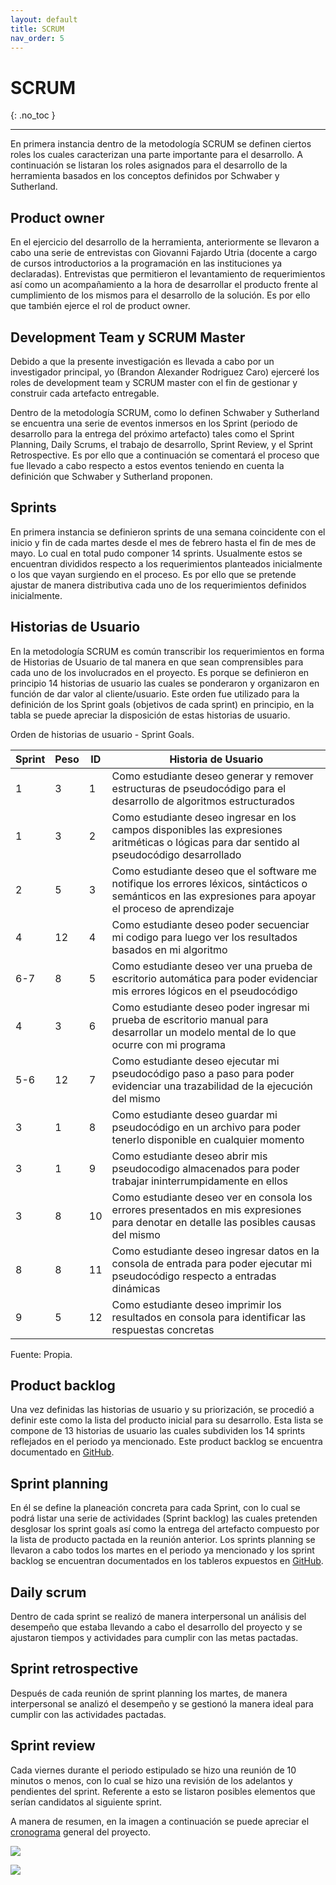```yaml
---
layout: default
title: SCRUM
nav_order: 5
---
```


# SCRUM
{: .no_toc }

---

En primera instancia dentro de la metodología SCRUM se definen ciertos roles los cuales caracterizan una parte importante para el desarrollo. A continuación se listaran los roles asignados para el desarrollo de la herramienta basados en los conceptos definidos por Schwaber y Sutherland. 


## Product owner
En el ejercicio del desarrollo de la herramienta, anteriormente se llevaron a cabo una serie de entrevistas con Giovanni Fajardo Utria (docente a cargo de cursos introductorios a la programación en las instituciones ya declaradas). Entrevistas que permitieron el levantamiento de requerimientos así como un acompañamiento a la hora de desarrollar el producto frente al cumplimiento de los mismos para el desarrollo de la solución. Es por ello que también ejerce el rol de product owner. 


## Development Team y SCRUM Master 
Debido a que la presente investigación es llevada a cabo por un investigador principal, yo (Brandon Alexander Rodriguez Caro) ejerceré los roles de development team y SCRUM master con el fin de gestionar y construir cada artefacto entregable.

Dentro de la metodología SCRUM, como lo definen Schwaber y Sutherland se encuentra una serie de eventos inmersos en los Sprint (periodo de desarrollo para la entrega del próximo artefacto) tales como el Sprint Planning, Daily Scrums, el trabajo de desarrollo, Sprint Review, y el Sprint Retrospective. Es por ello que a continuación se comentará el proceso que fue llevado a cabo respecto a estos eventos teniendo en cuenta la definición que Schwaber y Sutherland proponen.


## Sprints
En primera instancia se definieron sprints de una semana coincidente con el inicio y fin de cada martes desde el mes de febrero hasta el fin de mes de mayo. Lo cual en total pudo componer 14 sprints. Usualmente estos se encuentran divididos respecto a los requerimientos planteados inicialmente o los que vayan surgiendo en el proceso. Es por ello que se pretende ajustar de manera distributiva cada uno de los requerimientos definidos inicialmente. 

## Historias de Usuario
En la metodología SCRUM es común transcribir los requerimientos en forma de Historias de Usuario de tal manera en que sean comprensibles para cada uno de los involucrados en el proyecto. Es porque se definieron en principio 14 historias de usuario las cuales se ponderaron y organizaron en función de dar valor al cliente/usuario. Este orden fue utilizado para la definición de los Sprint goals (objetivos de cada sprint) en principio, en la tabla se puede apreciar la disposición de estas historias de usuario.  


Orden de historias de usuario - Sprint Goals.


| Sprint  | Peso  |  ID |  Historia de Usuario |
|---|---|---|---|
|1	|3	|1	|Como estudiante deseo generar y remover estructuras de pseudocódigo para el desarrollo de algoritmos estructurados |
|1	|3	|2	|Como estudiante deseo ingresar en los campos disponibles las expresiones aritméticas o lógicas para dar sentido al pseudocódigo desarrollado |
|2	|5	|3	|Como estudiante deseo que el software me notifique los errores léxicos, sintácticos o semánticos en las expresiones para apoyar el proceso de aprendizaje |
|4	|12	|4	|Como estudiante deseo poder secuenciar mi codigo para luego ver los resultados basados en mi algoritmo |
|6-7	|8	|5	|Como estudiante deseo ver una prueba de escritorio automática para poder evidenciar mis errores lógicos en el pseudocódigo |
|4	|3	|6	|Como estudiante deseo poder ingresar mi prueba de escritorio manual para desarrollar un modelo mental de lo que ocurre con mi programa |
|5-6	|12	|7	|Como estudiante deseo ejecutar mi pseudocódigo paso a paso para poder evidenciar una trazabilidad de la ejecución del mismo |
|3	|1	|8	|Como estudiante deseo guardar mi pseudocódigo en un archivo para poder tenerlo disponible en cualquier momento |
|3	|1	|9	|Como estudiante deseo abrir mis pseudocodigo almacenados para poder trabajar ininterrumpidamente en ellos |
|3	|8	|10	|Como estudiante deseo ver en consola los errores presentados en mis expresiones para denotar en detalle las posibles causas del mismo |
|8	|8	|11	|Como estudiante deseo ingresar datos en la consola de entrada para poder ejecutar mi pseudocódigo respecto a entradas dinámicas |
|9	|5	|12	|Como estudiante deseo imprimir los resultados en consola para identificar las respuestas concretas |

Fuente: Propia.


## Product backlog
Una vez definidas las historias de usuario y su priorización, se procedió a definir este como la lista del producto inicial para su desarrollo. Esta lista se compone de 13 historias de usuario las cuales subdividen los 14 sprints reflejados en el periodo ya mencionado. Este product backlog se encuentra documentado en [GitHub](https://github.com/users/BrandonRodriguezC/projects/3).

## Sprint planning
En él se define la planeación concreta para cada Sprint, con lo cual se podrá listar una serie de actividades (Sprint backlog) las cuales pretenden desglosar los sprint goals así como la entrega del artefacto compuesto por la lista de producto pactada en la reunión anterior. Los sprints planning se llevaron a cabo todos los martes en el periodo ya mencionado y los sprint backlog se encuentran documentados en los tableros expuestos en [GitHub](https://github.com/users/BrandonRodriguezC/projects/3). 

## Daily scrum
Dentro de cada sprint se realizó de manera interpersonal un análisis del desempeño que estaba llevando a cabo el desarrollo del proyecto y se ajustaron tiempos y actividades para cumplir con las metas pactadas. 

## Sprint retrospective
Después de cada reunión de sprint planning los martes, de manera interpersonal se analizó el desempeño y se gestionó la manera ideal para cumplir con las actividades pactadas.    

## Sprint review
Cada viernes durante el periodo estipulado se hizo una reunión de 10 minutos o menos, con lo cual se hizo una revisión de los adelantos y pendientes del sprint. Referente a esto se listaron posibles elementos que serían candidatos al siguiente sprint. 

A manera de resumen, en la imagen a continuación se puede apreciar el [cronograma](https://github.com/BrandonRodriguezC/testdesk-documentacion/blob/main/docs/Cronograma.pdf) general del proyecto.

![](https://64.media.tumblr.com/4cad9f4bbb338b13aca96083423865be/2c5bc2ddef25d4b2-2f/s2048x3072/89ac64764cfde12b9d4d06d281ac2f5887dea971.png)

<img src="https://64.media.tumblr.com/4cad9f4bbb338b13aca96083423865be/2c5bc2ddef25d4b2-2f/s2048x3072/89ac64764cfde12b9d4d06d281ac2f5887dea971.png" />

